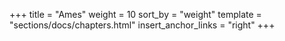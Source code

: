 +++
title = "Ames"
weight = 10
sort_by = "weight"
template = "sections/docs/chapters.html"
insert_anchor_links = "right"
+++
